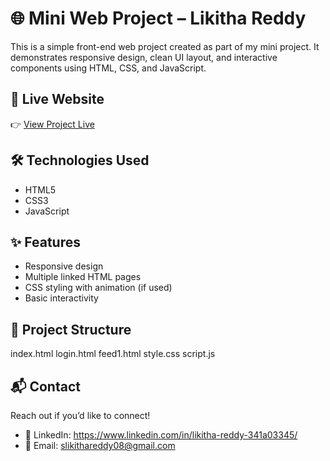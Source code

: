 # 🌐 Mini Web Project – Likitha Reddy

This is a simple front-end web project created as part of my mini project. It demonstrates responsive design, clean UI layout, and interactive components using HTML, CSS, and JavaScript.

## 🚀 Live Website

👉 [View Project Live](https://likitha2121.github.io/Miniproject/)

## 🛠️ Technologies Used

- HTML5
- CSS3
- JavaScript

## ✨ Features

- Responsive design
- Multiple linked HTML pages
- CSS styling with animation (if used)
- Basic interactivity

## 📁 Project Structure

index.html
login.html
feed1.html
style.css
script.js


## 📬 Contact

Reach out if you’d like to connect!

- 💼 LinkedIn: https://www.linkedin.com/in/likitha-reddy-341a03345/
- 📧 Email: slikithareddy08@gmail.com
